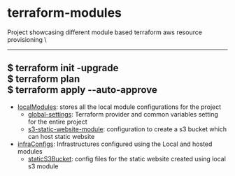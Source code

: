 # terraform-modules

Project showcasing different module based terraform aws resource provisioning \

------------
$ terraform init -upgrade \
$ terraform plan \
$ terraform apply --auto-approve
-------------

- [localModules](localModules): stores all the local module configurations for the project
  - [global-settings](localModules%2Fglobal-settings): Terraform provider and common variables setting for the entire project
  - [s3-static-website-module](localModules%2Fs3-static-website-module): configuration to create a s3 bucket which can host static website
- [infraConfigs](infraConfigs): Infrastructures configured using the Local and hosted modules
  - [staticS3Bucket](infraConfigs%2FstaticS3Bucket): config files for the static website created using local s3 module
